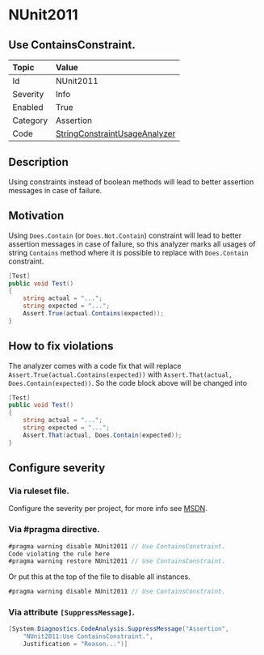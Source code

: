 # NUnit2011

## Use ContainsConstraint.

| Topic    | Value
| :--      | :--
| Id       | NUnit2011
| Severity | Info
| Enabled  | True
| Category | Assertion
| Code     | [StringConstraintUsageAnalyzer](https://github.com/nunit/nunit.analyzers/blob/0.2.0/src/nunit.analyzers/ConstraintUsage/StringConstraintUsageAnalyzer.cs)

## Description

Using constraints instead of boolean methods will lead to better assertion messages in case of failure.

## Motivation

Using `Does.Contain` (or `Does.Not.Contain`) constraint will lead to better assertion messages in case of failure,
so this analyzer marks all usages of string `Contains` method where it is possible to replace
with `Does.Contain` constraint.

```csharp
[Test]
public void Test()
{
    string actual = "...";
    string expected = "...";
    Assert.True(actual.Contains(expected));
}
```

## How to fix violations

The analyzer comes with a code fix that will replace `Assert.True(actual.Contains(expected))` with
`Assert.That(actual, Does.Contain(expected))`. So the code block above will be changed into

```csharp
[Test]
public void Test()
{
    string actual = "...";
    string expected = "...";
    Assert.That(actual, Does.Contain(expected));
}
```

<!-- start generated config severity -->
## Configure severity

### Via ruleset file.

Configure the severity per project, for more info see [MSDN](https://msdn.microsoft.com/en-us/library/dd264949.aspx).

### Via #pragma directive.

```csharp
#pragma warning disable NUnit2011 // Use ContainsConstraint.
Code violating the rule here
#pragma warning restore NUnit2011 // Use ContainsConstraint.
```

Or put this at the top of the file to disable all instances.

```csharp
#pragma warning disable NUnit2011 // Use ContainsConstraint.
```

### Via attribute `[SuppressMessage]`.

```csharp
[System.Diagnostics.CodeAnalysis.SuppressMessage("Assertion",
    "NUnit2011:Use ContainsConstraint.",
    Justification = "Reason...")]
```
<!-- end generated config severity -->
